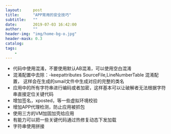 ```yaml
---
layout:     post
title:      "APP常用的安全技巧"
subtitle:   ""
date:       2019-07-03 16:42:00
author:     ""
header-img: "img/home-bg-o.jpg"
header-mask: 0.3
catalog:
tags:
    -
---
```


- 代码中使用混淆，不要使用默认AB混淆，可以使用空白混淆
- 混淆配置中去除：-keepattributes SourceFile,LineNumberTable  混淆配置， 这样会在生成的smail文件中生成对应的完整的类名
- 应用中的所有字符串进行编码或者加密，这样基本可以让破解者无法根据字符串直接定位关键代码
- 增加签名，xposted，等一些虚拟环境校验
- 增加APP代理检测，防止应用被抓包
- 使用三方的VM加固加壳给应用
- 有能力可以把一些关键代码通过热修复动态下发加载
- 字符串使用拼接

